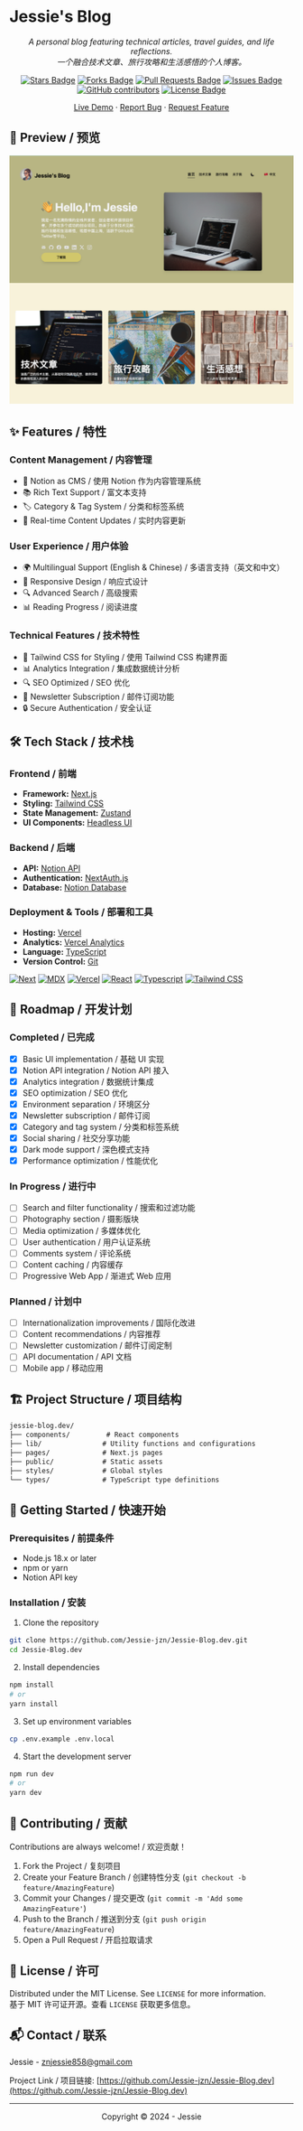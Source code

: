 # Jessie's Blog

<p align="center"><i>A personal blog featuring technical articles, travel guides, and life reflections.
<br>
一个融合技术文章、旅行攻略和生活感悟的个人博客。</i></p>

<div align="center">
    <a href="https://github.com/Jessie-jzn/Next-Notion-Blog/stargazers"><img src="https://img.shields.io/github/stars/Jessie-jzn/Next-Notion-Blog" alt="Stars Badge"/></a>
    <a href="https://github.com/Jessie-jzn/Next-Notion-Blog/network/members"><img src="https://img.shields.io/github/forks/Jessie-jzn/Next-Notion-Blog" alt="Forks Badge"/></a>
    <a href="https://github.com/Jessie-jzn/Next-Notion-Blog/pulls"><img src="https://img.shields.io/github/issues-pr/Jessie-jzn/Next-Notion-Blog" alt="Pull Requests Badge"/></a>
    <a href="https://github.com/Jessie-jzn/Next-Notion-Blog/issues"><img src="https://img.shields.io/github/issues/Jessie-jzn/Next-Notion-Blog" alt="Issues Badge"/></a>
    <a href="https://github.com/Jessie-jzn/Next-Notion-Blog/graphs/contributors"><img alt="GitHub contributors" src="https://img.shields.io/github/contributors/Jessie-jzn/Next-Notion-Blog?color=2b9348"></a>
    <a href="https://github.com/Jessie-jzn/Next-Notion-Blog/blob/master/LICENSE"><img src="https://img.shields.io/github/license/Jessie-jzn/Next-Notion-Blog?color=2b9348" alt="License Badge"/></a>
</div>

<p align="center">
    <a href="https://www.jessieontheroad.com/">Live Demo</a>
    ·
    <a href="https://github.com/Jessie-jzn/Jessie-Blog.dev/issues">Report Bug</a>
    ·
    <a href="https://github.com/Jessie-jzn/Jessie-Blog.dev/issues">Request Feature</a>
</p>

## 📸 Preview / 预览

<a href="https://www.jessieontheroad.com"><img src="https://github.com/Jessie-jzn/Jessie-Blog.dev/blob/main/public/images/website.png" alt="Blog Preview" /></a>

## ✨ Features / 特性

### Content Management / 内容管理

- 📝 Notion as CMS / 使用 Notion 作为内容管理系统
- 📚 Rich Text Support / 富文本支持
- 🏷️ Category & Tag System / 分类和标签系统
- 🔄 Real-time Content Updates / 实时内容更新

### User Experience / 用户体验

- 🌍 Multilingual Support (English & Chinese) / 多语言支持（英文和中文）
- 📱 Responsive Design / 响应式设计
- 🔍 Advanced Search / 高级搜索
- 📊 Reading Progress / 阅读进度

### Technical Features / 技术特性

- 🎨 Tailwind CSS for Styling / 使用 Tailwind CSS 构建界面
- 📊 Analytics Integration / 集成数据统计分析
- 🔍 SEO Optimized / SEO 优化
- 📧 Newsletter Subscription / 邮件订阅功能
- 🔒 Secure Authentication / 安全认证

## 🛠️ Tech Stack / 技术栈

### Frontend / 前端

- **Framework:** [Next.js](https://nextjs.org/)
- **Styling:** [Tailwind CSS](https://tailwindcss.com/)
- **State Management:** [Zustand](https://github.com/pmndrs/zustand)
- **UI Components:** [Headless UI](https://headlessui.com/)

### Backend / 后端

- **API:** [Notion API](https://developers.notion.com)
- **Authentication:** [NextAuth.js](https://next-auth.js.org/)
- **Database:** [Notion Database](https://www.notion.so/product/database)

### Deployment & Tools / 部署和工具

- **Hosting:** [Vercel](https://vercel.com/)
- **Analytics:** [Vercel Analytics](https://vercel.com/analytics)
- **Language:** [TypeScript](https://www.typescriptlang.org/)
- **Version Control:** [Git](https://git-scm.com/)

[![Next][Next.js]][Next-url] [![MDX]][MDX-url] [![Vercel]][Vercel-url] [![React]][React-url] [![Typescript]][Typescript-url] [![Tailwind CSS]][Tailwind CSS-url]

## 🚀 Roadmap / 开发计划

### Completed / 已完成

- [x] Basic UI implementation / 基础 UI 实现
- [x] Notion API integration / Notion API 接入
- [x] Analytics integration / 数据统计集成
- [x] SEO optimization / SEO 优化
- [x] Environment separation / 环境区分
- [x] Newsletter subscription / 邮件订阅
- [x] Category and tag system / 分类和标签系统
- [x] Social sharing / 社交分享功能
- [x] Dark mode support / 深色模式支持
- [x] Performance optimization / 性能优化

### In Progress / 进行中

- [ ] Search and filter functionality / 搜索和过滤功能
- [ ] Photography section / 摄影版块
- [ ] Media optimization / 多媒体优化
- [ ] User authentication / 用户认证系统
- [ ] Comments system / 评论系统
- [ ] Content caching / 内容缓存
- [ ] Progressive Web App / 渐进式 Web 应用

### Planned / 计划中

- [ ] Internationalization improvements / 国际化改进
- [ ] Content recommendations / 内容推荐
- [ ] Newsletter customization / 邮件订阅定制
- [ ] API documentation / API 文档
- [ ] Mobile app / 移动应用

## 🏗️ Project Structure / 项目结构

```
jessie-blog.dev/
├── components/         # React components
├── lib/               # Utility functions and configurations
├── pages/             # Next.js pages
├── public/            # Static assets
├── styles/            # Global styles
└── types/             # TypeScript type definitions
```

## 🚀 Getting Started / 快速开始

### Prerequisites / 前提条件

- Node.js 18.x or later
- npm or yarn
- Notion API key

### Installation / 安装

1. Clone the repository

```bash
git clone https://github.com/Jessie-jzn/Jessie-Blog.dev.git
cd Jessie-Blog.dev
```

2. Install dependencies

```bash
npm install
# or
yarn install
```

3. Set up environment variables

```bash
cp .env.example .env.local
```

4. Start the development server

```bash
npm run dev
# or
yarn dev
```

## 🤝 Contributing / 贡献

Contributions are always welcome! / 欢迎贡献！

1. Fork the Project / 复刻项目
2. Create your Feature Branch / 创建特性分支 (`git checkout -b feature/AmazingFeature`)
3. Commit your Changes / 提交更改 (`git commit -m 'Add some AmazingFeature'`)
4. Push to the Branch / 推送到分支 (`git push origin feature/AmazingFeature`)
5. Open a Pull Request / 开启拉取请求

## 📝 License / 许可

Distributed under the MIT License. See `LICENSE` for more information.
<br>
基于 MIT 许可证开源。查看 `LICENSE` 获取更多信息。

## 📬 Contact / 联系

Jessie - znjessie858@gmail.com

Project Link / 项目链接: [https://github.com/Jessie-jzn/Jessie-Blog.dev](https://github.com/Jessie-jzn/Jessie-Blog.dev)

---

<p align="center">Copyright © 2024 - Jessie</p>

<!-- MARKDOWN LINKS & IMAGES -->

[Next.js]: https://img.shields.io/badge/next.js-000000?style=for-the-badge&logo=nextdotjs&logoColor=white
[Next-url]: https://nextjs.org/
[Typescript]: https://img.shields.io/badge/TypeScript-3178C6?style=for-the-badge&logo=typescript&logoColor=white
[Typescript-url]: https://www.typescriptlang.org/
[Tailwind CSS]: https://img.shields.io/badge/Tailwind_CSS-38B2AC?style=for-the-badge&logo=tailwind-css&logoColor=white
[Tailwind CSS-url]: https://tailwindcss.com/
[MDX]: https://img.shields.io/badge/MDX-000000?style=for-the-badge&logo=mdx&logoColor=white
[MDX-url]: https://mdxjs.com/
[React]: https://img.shields.io/badge/React-20232A?style=for-the-badge&logo=react&logoColor=61DAFB
[React-url]: https://reactjs.org/
[Vercel]: https://img.shields.io/badge/Vercel-000000?style=for-the-badge&logo=vercel&logoColor=white
[Vercel-url]: https://vercel.com/
